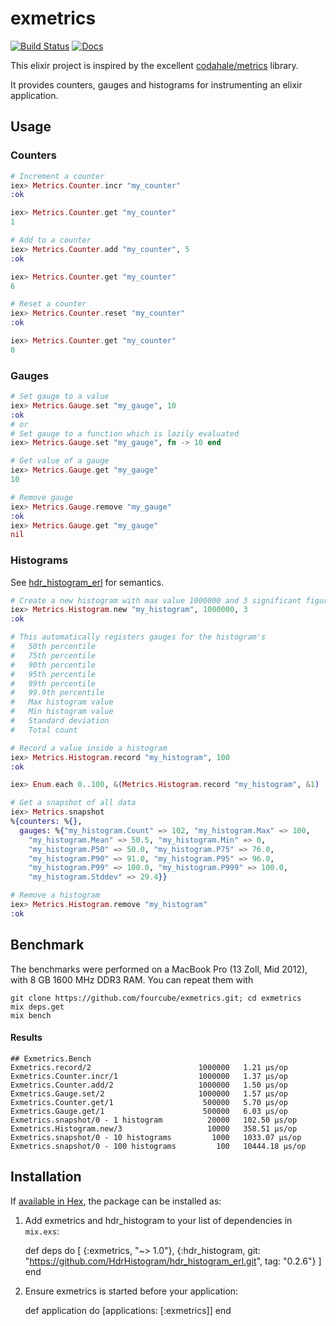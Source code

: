 # exmetrics

[![Build Status](https://travis-ci.org/fourcube/exmetrics.svg?branch=master)](https://travis-ci.org/fourcube/exmetrics)
[![Docs](https://img.shields.io/badge/docs-hex.pm-blue.svg)](http://hexdocs.pm/exmetrics)

This elixir project is inspired by the excellent [codahale/metrics](https://github.com/codahale/metrics) library.

It provides counters, gauges and histograms for instrumenting an elixir application.


## Usage

### Counters

```elixir
# Increment a counter
iex> Metrics.Counter.incr "my_counter"
:ok

iex> Metrics.Counter.get "my_counter"
1

# Add to a counter
iex> Metrics.Counter.add "my_counter", 5
:ok

iex> Metrics.Counter.get "my_counter"
6

# Reset a counter
iex> Metrics.Counter.reset "my_counter"
:ok

iex> Metrics.Counter.get "my_counter"
0
```

### Gauges

```elixir
# Set gauge to a value
iex> Metrics.Gauge.set "my_gauge", 10
:ok
# or
# Set gauge to a function which is lazily evaluated
iex> Metrics.Gauge.set "my_gauge", fn -> 10 end

# Get value of a gauge
iex> Metrics.Gauge.get "my_gauge"
10

# Remove gauge
iex> Metrics.Gauge.remove "my_gauge"
:ok
iex> Metrics.Gauge.get "my_gauge"
nil
```

### Histograms

See [hdr\_histogram\_erl](https://github.com/HdrHistogram/hdr_histogram_erl) for semantics.

```elixir
# Create a new histogram with max value 1000000 and 3 significant figures precision
iex> Metrics.Histogram.new "my_histogram", 1000000, 3
:ok

# This automatically registers gauges for the histogram's
#   50th percentile
#   75th percentile
#   90th percentile
#   95th percentile
#   99th percentile
#   99.9th percentile
#   Max histogram value
#   Min histogram value
#   Standard deviation
#   Total count

# Record a value inside a histogram
iex> Metrics.Histogram.record "my_histogram", 100
:ok

iex> Enum.each 0..100, &(Metrics.Histogram.record "my_histogram", &1)

# Get a snapshot of all data
iex> Metrics.snapshot
%{counters: %{},
  gauges: %{"my_histogram.Count" => 102, "my_histogram.Max" => 100,
    "my_histogram.Mean" => 50.5, "my_histogram.Min" => 0,
    "my_histogram.P50" => 50.0, "my_histogram.P75" => 76.0,
    "my_histogram.P90" => 91.0, "my_histogram.P95" => 96.0,
    "my_histogram.P99" => 100.0, "my_histogram.P999" => 100.0,
    "my_histogram.Stddev" => 29.4}}

# Remove a histogram
iex> Metrics.Histogram.remove "my_histogram"
:ok

```

## Benchmark

The benchmarks were performed on a MacBook Pro (13 Zoll, Mid 2012), with 8 GB 1600 MHz DDR3 RAM. You can repeat them with

```
git clone https://github.com/fourcube/exmetrics.git; cd exmetrics
mix deps.get
mix bench
```

#### Results
```
## Exmetrics.Bench
Exmetrics.record/2                        1000000   1.21 µs/op
Exmetrics.Counter.incr/1                  1000000   1.37 µs/op
Exmetrics.Counter.add/2                   1000000   1.50 µs/op
Exmetrics.Gauge.set/2                     1000000   1.57 µs/op
Exmetrics.Counter.get/1                    500000   5.70 µs/op
Exmetrics.Gauge.get/1                      500000   6.03 µs/op
Exmetrics.snapshot/0 - 1 histogram          20000   102.50 µs/op
Exmetrics.Histogram.new/3                   10000   358.51 µs/op
Exmetrics.snapshot/0 - 10 histograms         1000   1033.07 µs/op
Exmetrics.snapshot/0 - 100 histograms         100   10444.18 µs/op
```

## Installation

If [available in Hex](https://hex.pm/docs/publish), the package can be installed as:

  1. Add exmetrics and hdr_histogram to your list of dependencies in `mix.exs`:

        def deps do
          [
            {:exmetrics, "~> 1.0"},
            {:hdr_histogram, git: "https://github.com/HdrHistogram/hdr_histogram_erl.git", tag: "0.2.6"}
          ]
        end

  2. Ensure exmetrics is started before your application:

        def application do
          [applications: [:exmetrics]]
        end
